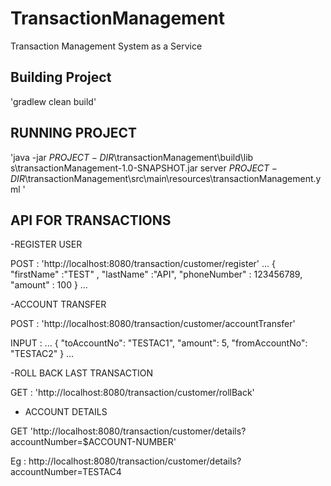 # TransactionManagement
Transaction Management System as a Service

## Building Project
'gradlew clean build'

## RUNNING PROJECT
'java -jar $PROJECT-DIR$\transactionManagement\build\lib
s\transactionManagement-1.0-SNAPSHOT.jar server $PROJECT-DIR$\transactionManagement\src\main\resources\transactionManagement.yml
'
## API FOR TRANSACTIONS

-REGISTER USER

POST : 'http://localhost:8080/transaction/customer/register'
...
{
"firstName" :"TEST" ,
"lastName" :"API",
"phoneNumber" : 123456789,
"amount" : 100
}
...

-ACCOUNT TRANSFER

POST : 'http://localhost:8080/transaction/customer/accountTransfer'

INPUT : 
...
{
    "toAccountNo": "TESTAC1",
    "amount": 5,
    "fromAccountNo": "TESTAC2"
}
...


-ROLL BACK LAST TRANSACTION

GET : 'http://localhost:8080/transaction/customer/rollBack'

- ACCOUNT DETAILS 

GET 'http://localhost:8080/transaction/customer/details?accountNumber=$ACCOUNT-NUMBER'

Eg : http://localhost:8080/transaction/customer/details?accountNumber=TESTAC4

